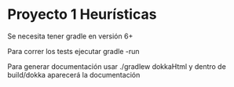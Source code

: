# Proyecto 1 Heurísticas

Se necesita tener gradle en versión 6+

Para correr los tests ejecutar gradle -run

Para generar documentación usar ./gradlew dokkaHtml y dentro de build/dokka aparecerá la documentación
